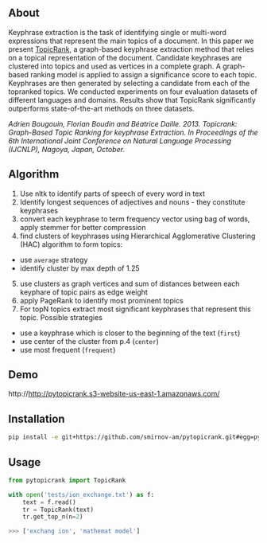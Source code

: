 ## About
Keyphrase extraction is the task of identifying single or multi-word expressions that represent the main topics of a document. In this paper we present [TopicRank]((http://www.aclweb.org/anthology/I13-1062)), a graph-based keyphrase extraction method that relies on a topical representation of the document. Candidate keyphrases are clustered into topics and used as vertices in a complete graph. A graph-based ranking model is applied to assign a significance score to each topic. Keyphrases are then generated by selecting a candidate from each of the topranked topics. We conducted experiments on four evaluation datasets of different languages and domains. Results show that TopicRank significantly outperforms state-of-the-art methods on three datasets.

*Adrien Bougouin, Florian Boudin and Béatrice Daille. 2013. Topicrank: Graph-Based Topic Ranking for keyphrase Extraction. In Proceedings of the 6th International Joint Conference on Natural Language Processing (IJCNLP), Nagoya, Japan, October.*

## Algorithm
1. Use nltk to identify parts of speech of every word in text
1. Identify longest sequences of adjectives and nouns - they constitute keyphrases
1. convert each keyphrase to term frequency vector using bag of words, apply stemmer for better compression
1. find clusters of keyphrases using Hierarchical Agglomerative Clustering (HAC) algorithm to form topics:
- use `average` strategy
- identify cluster by max depth of 1.25
5. use clusters as graph vertices and sum of distances between each keyphare of topic pairs as edge weight
5. apply PageRank to identify most prominent topics
5. For topN topics extract most significant keyphrases that represent this topic. Possible strategies
- use a keyphrase which is closer to the beginning of the text (`first`)
- use center of the cluster from p.4 (`center`)
- use most frequent (`frequent`)

## Demo
http://http://pytopicrank.s3-website-us-east-1.amazonaws.com/


## Installation
```bash
pip install -e git+https://github.com/smirnov-am/pytopicrank.git#egg=pytopicrank
```

## Usage

```python
from pytopicrank import TopicRank

with open('tests/ion_exchange.txt') as f:
    text = f.read()
    tr = TopicRank(text)
    tr.get_top_n(n=2)

>>> ['exchang ion', 'mathemat model']
```
